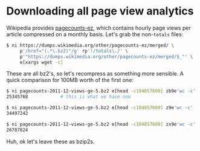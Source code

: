 # Downloading all page view analytics
Wikipedia provides
[pagecounts-ez](https://dumps.wikimedia.org/other/pagecounts-ez/), which
contains hourly page views per article compressed on a monthly basis. Let's grab
the non-`totals` files:

```sh
$ ni https://dumps.wikimedia.org/other/pagecounts-ez/merged/ \
     p'/href="(.*\.bz2)"/g' rp'!/totals\./' \
     p'"https://dumps.wikimedia.org/other/pagecounts-ez/merged/$_"' \
     e[xargs wget -c]
```

These are all bz2's, so let's recompress as something more sensible. A quick
comparison for 100MB worth of the first one:

```sh
$ ni pagecounts-2011-12-views-ge-5.bz2 e[head -c104857600] zb9e'wc -c'
25345768            # this is what we have now

$ ni pagecounts-2011-12-views-ge-5.bz2 e[head -c104857600] z9e'wc -c'
34497242

$ ni pagecounts-2011-12-views-ge-5.bz2 e[head -c104857600] zx9e'wc -c'
26787824
```

Huh, ok let's leave these as bzip2s.
